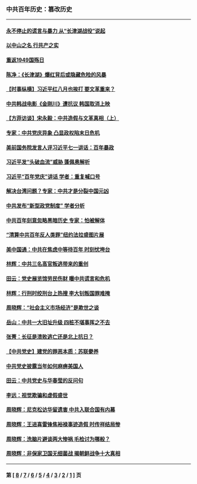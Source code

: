 ### 中共百年历史：篡改历史
---
#### [永不停止的谎言与暴力 从“长津湖战役”说起](../../pages/nf1176115/n13494094.md?04040430) 
#### [以中山之名 行共产之实](../../pages/nf1176115/n13346437.md?04040430) 
#### [重返1949国殇日](../../pages/nf1176115/n13346372.md?04040430) 
#### [陈净：《长津湖》爆红背后或隐藏危险的风暴](../../pages/nf1176115/n13314364.md?04040430) 
#### [【时事纵横】习近平红八月也挨打 要文革重来？](../../pages/nf1176115/n13231393.md?04040430) 
#### [中共韩战电影《金刚川》遭抗议 韩国取消上映](../../pages/nf1176115/n13219114.md?04040430) 
#### [【方菲访谈】宋永毅：中共造假与文革真相（上）](../../pages/nf1176115/n13200760.md?04040430) 
#### [专家：中共党庆异象 凸显政权陷末日危机](../../pages/nf1176115/n13067084.md?04040430) 
#### [美前国务院发言人评习近平七一讲话：百年暴政](../../pages/nf1176115/n13066986.md?04040430) 
#### [习近平发“头破血流”威胁 蓬佩奥解析](../../pages/nf1176115/n13063604.md?04040430) 
#### [习近平“百年党庆”讲话 学者：重复喊口号](../../pages/nf1176115/n13061411.md?04040430) 
#### [解决台湾问题？专家：中共才是分裂中国元凶](../../pages/nf1176115/n13060811.md?04040430) 
#### [中共发布“新型政党制度” 学者分析](../../pages/nf1176115/n13056354.md?04040430) 
#### [中共百年刻意忽略黑暗历史 专家：怕被解体](../../pages/nf1176115/n13056056.md?04040430) 
#### [“清算中共百年反人类罪”纽约法拉盛图片展](../../pages/nf1176115/n13052220.md?04040430) 
#### [美中国通：中共在焦虑中等待百年 时刻忧垮台](../../pages/nf1176115/n13048820.md?04040430) 
#### [林辉：中共三名高官叛逃带来的重创](../../pages/nf1176115/n13035206.md?04040430) 
#### [田云：党史展览馆劳民伤财 曝中共谎言和危机](../../pages/nf1176115/n13033900.md?04040430) 
#### [林辉：行刑时绞刑台上热搜 李大钊叛国罪难掩](../../pages/nf1176115/n13031965.md?04040430) 
#### [周晓辉：“社会主义市场经济”是欺世之谈](../../pages/nf1176115/n13024090.md?04040430) 
#### [岳山：中共一大旧址升级 四桩不堪事挥之不去](../../pages/nf1176115/n13021697.md?04040430) 
#### [张菁：长征是溃败逃亡还是北上抗日？](../../pages/nf1176115/n13020585.md?04040430) 
#### [【中共党史】建党的罪恶本质：苏联豢养](../../pages/nf1176115/n13011888.md?04040430) 
#### [中共党史披露当年如何麻痹美国人](../../pages/nf1176115/n12966400.md?04040430) 
#### [田云：中共党史与华春莹的反问句](../../pages/nf1176115/n12765178.md?04040430) 
#### [李远：视觉欺骗和虚假盛世](../../pages/nf1176115/n12993376.md?04040430) 
#### [周晓辉：尼克松访华留遗害 中共入联合国有内幕](../../pages/nf1176115/n12991422.md?04040430) 
#### [周晓辉：王进喜雷锋焦裕禄事迹造假 时传祥结局惨](../../pages/nf1176115/n12985497.md?04040430) 
#### [周晓辉：洗脑片避谈两大惨祸 毛检讨为哪般？](../../pages/nf1176115/n12971285.md?04040430) 
#### [周晓辉：非保家卫国无细菌战 揭朝鲜战争十大真相](../../pages/nf1176115/n12954161.md?04040430) 

---
#### 第 [ [8](./8.md?04040430) / [7](./7.md?04040430) / [6](./6.md?04040430) / [5](./5.md?04040430) / [4](./4.md?04040430) / [3](./3.md?04040430) / [2](./2.md?04040430) / [1](./1.md?04040430) ] 页
